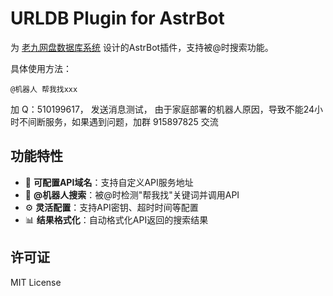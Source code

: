 # URLDB Plugin for AstrBot

为 [老九网盘数据库系统](https://github.com/ctwj/urldb) 设计的AstrBot插件，支持被@时搜索功能。

具体使用方法：
```
@机器人 帮我找xxx
```

加 Q：510199617， 发送消息测试，
由于家庭部署的机器人原因，导致不能24小时不间断服务，如果遇到问题，加群 915897825 交流

## 功能特性

- 🔧 **可配置API域名**：支持自定义API服务地址
- 📝 **@机器人搜索**：被@时检测"帮我找"关键词并调用API
- ⚙️ **灵活配置**：支持API密钥、超时时间等配置
- 📊 **结果格式化**：自动格式化API返回的搜索结果

## 许可证

MIT License
